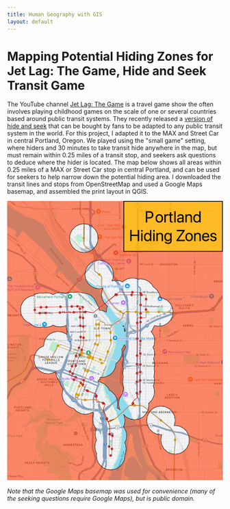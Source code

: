```yaml
---
title: Human Geography with GIS
layout: default
---
```


# Mapping Potential Hiding Zones for Jet Lag: The Game, Hide and Seek Transit Game

The YouTube channel [Jet Lag: The Game](https://www.youtube.com/@jetlagthegame) is a travel game show the often involves playing childhood games on the scale of one or several countries based around public transit systems. They recently released a [version of hide and seek](https://store.nebula.tv/collections/jetlag/products/hideandseek) that can be bought by fans to be adapted to any public transit system in the world. For this project, I adapted it to the MAX and Street Car in central Portland, Oregon. We played using the "small game" setting, where hiders and 30 minutes to take transit hide anywhere in the map, but must remain within 0.25 miles of a transit stop, and seekers ask questions to deduce where the hider is located. The map below shows all areas within 0.25 miles of a MAX or Street Car stop in central Portland, and can be used for seekers to help narrow down the potential hiding area. I downloaded the transit lines and stops from OpenStreetMap and used a Google Maps basemap, and assembled the print layout in QGIS.

![final_map](final_map.png)

*Note that the Google Maps basemap was used for convenience (many of the seeking questions require Google Maps), but is public domain.*
